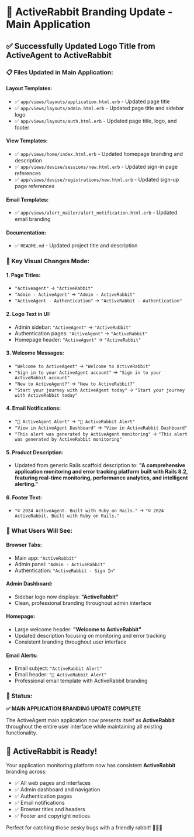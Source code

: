 # 🐰 ActiveRabbit Branding Update - Main Application

## ✅ **Successfully Updated Logo Title from ActiveAgent to ActiveRabbit**

### **📋 Files Updated in Main Application:**

#### **Layout Templates:**
- ✅ `app/views/layouts/application.html.erb` - Updated page title
- ✅ `app/views/layouts/admin.html.erb` - Updated page title and sidebar logo
- ✅ `app/views/layouts/auth.html.erb` - Updated page title, logo, and footer

#### **View Templates:**
- ✅ `app/views/home/index.html.erb` - Updated homepage branding and description
- ✅ `app/views/devise/sessions/new.html.erb` - Updated sign-in page references
- ✅ `app/views/devise/registrations/new.html.erb` - Updated sign-up page references

#### **Email Templates:**
- ✅ `app/views/alert_mailer/alert_notification.html.erb` - Updated email branding

#### **Documentation:**
- ✅ `README.md` - Updated project title and description

### **🔄 Key Visual Changes Made:**

#### **1. Page Titles:**
- `"Activeagent"` → `"ActiveRabbit"`
- `"Admin - ActiveAgent"` → `"Admin - ActiveRabbit"`
- `"ActiveAgent - Authentication"` → `"ActiveRabbit - Authentication"`

#### **2. Logo Text in UI:**
- Admin sidebar: `"ActiveAgent"` → `"ActiveRabbit"`
- Authentication pages: `"ActiveAgent"` → `"ActiveRabbit"`
- Homepage header: `"ActiveAgent"` → `"ActiveRabbit"`

#### **3. Welcome Messages:**
- `"Welcome to ActiveAgent"` → `"Welcome to ActiveRabbit"`
- `"Sign in to your ActiveAgent account"` → `"Sign in to your ActiveRabbit account"`
- `"New to ActiveAgent?"` → `"New to ActiveRabbit?"`
- `"Start your journey with ActiveAgent today"` → `"Start your journey with ActiveRabbit today"`

#### **4. Email Notifications:**
- `"🚨 ActiveAgent Alert"` → `"🚨 ActiveRabbit Alert"`
- `"View in ActiveAgent Dashboard"` → `"View in ActiveRabbit Dashboard"`
- `"This alert was generated by ActiveAgent monitoring"` → `"This alert was generated by ActiveRabbit monitoring"`

#### **5. Product Description:**
- Updated from generic Rails scaffold description to:
  **"A comprehensive application monitoring and error tracking platform built with Rails 8.2, featuring real-time monitoring, performance analytics, and intelligent alerting."**

#### **6. Footer Text:**
- `"© 2024 ActiveAgent. Built with Ruby on Rails."` → `"© 2024 ActiveRabbit. Built with Ruby on Rails."`

### **🎯 What Users Will See:**

#### **Browser Tabs:**
- Main app: `"ActiveRabbit"`
- Admin panel: `"Admin - ActiveRabbit"`
- Authentication: `"ActiveRabbit - Sign In"`

#### **Admin Dashboard:**
- Sidebar logo now displays: **"ActiveRabbit"**
- Clean, professional branding throughout admin interface

#### **Homepage:**
- Large welcome header: **"Welcome to ActiveRabbit"**
- Updated description focusing on monitoring and error tracking
- Consistent branding throughout user interface

#### **Email Alerts:**
- Email subject: `"ActiveRabbit Alert"`
- Email header: `"🚨 ActiveRabbit Alert"`
- Professional email template with ActiveRabbit branding

### **🚀 Status:**
**✅ MAIN APPLICATION BRANDING UPDATE COMPLETE**

The ActiveAgent main application now presents itself as **ActiveRabbit** throughout the entire user interface while maintaining all existing functionality.

## 🐰 **ActiveRabbit is Ready!**

Your application monitoring platform now has consistent **ActiveRabbit** branding across:
- ✅ All web pages and interfaces
- ✅ Admin dashboard and navigation
- ✅ Authentication pages
- ✅ Email notifications
- ✅ Browser titles and headers
- ✅ Footer and copyright notices

Perfect for catching those pesky bugs with a friendly rabbit! 🐛🐰✨
